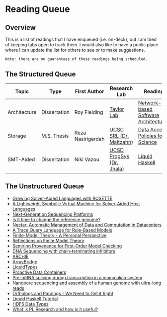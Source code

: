 # Reading Queue

## Overview

This is a list of readings that I have enqueued (i.e. on-deck), but I am tired of keeping tabs open
to track them. I would also like to have a public place where I can update the list for others to see
or to make suggestions.

    Note: there are no guarantees of these readings being scheduled.

## The Structured Queue

| Topic        | Type         | First Author      | Research Lab                            | Reading                                              | Short Description                  |
| ------------ | ------------ | ----------------- | --------------------------------------- | ---------------------------------------------------- | ---------------------------------- |
| Architecture | Dissertation | Roy Fielding      | [Taylor Lab][lab-taylor]                | [Network-based Software Architectures][phd-fielding] | The power of REST                  |
| Storage      | M.S. Thesis  | Reza Nasirigerdeh | [UCSC SRL (Dr. Maltzahn)][lab-srl]      | [Data Access Policies for Science][ms-reza]          | ROOT filesystem for science        |
| SMT-Aided    | Dissertation | Niki Vazou        | [UCSD ProgSys (Dr. Jhala)][lab-progsys] | [Liquid Haskell][phd-vazou]                          | Liquid Haskell for theorem proving |

## The Unstructured Queue
* [Growing Solver-Aided Languages with ROSETTE](https://homes.cs.washington.edu/~emina/pubs/rosette.onward13.pdf)
* [A Lightweight Symbolic Virtual Machine for Solver-Aided Host Languages](https://homes.cs.washington.edu/~emina/pubs/rosette.pldi14.pdf)
* [Next-Generation Sequencing Platforms](https://www.annualreviews.org/doi/pdf/10.1146/annurev-anchem-062012-092628)
* [Is it time to change the reference genome?](https://www.biorxiv.org/content/biorxiv/early/2019/01/29/533166.full.pdf)
* [Nectar: Automatic Management of Data and Computation in Datacenters](https://www.usenix.org/legacy/events/osdi10/tech/full_papers/Gunda.pdf)
* [A Trace Query Language for Rule-Based Models](https://www.cs.cmu.edu/~jyang2/papers/cmsb2018.pdf)
* [Finite-Model Theory - A Personal Perspective](http://msekce.karlin.mff.cuni.cz/~krajicek/fagin.pdf)
* [Reflections on Finite Model Theory](https://users.soe.ucsc.edu/~kolaitis/bio11/papers11/lics07.pdf)
* [Semiring Provenance for First-Order Model Checking](https://arxiv.org/pdf/1712.01980v1.pdf)
* [DNA Sequencing with chain-terminating inhibitors](https://www.ncbi.nlm.nih.gov/pmc/articles/PMC431765/pdf/pnas00043-0271.pdf)
* [ARCHIE](https://crd.lbl.gov/assets/Uploads/DataElevator-ARCHIE.pdf)
* [ArrayBridge](https://sdm.lbl.gov/~sbyna/research/papers/201804_ICDE2018-ArrayBridge.pdf)
* [LiquidTypes](http://goto.ucsd.edu/~rjhala/liquid/liquid_types.pdf)
* [Proactive Data Containers](https://sdm.lbl.gov/~sbyna/research/papers/201805_CCGrid2018_PDCsys.pdf)
* [Pre-mRNA splicing during transcription in a mammalian system](https://www.ncbi.nlm.nih.gov/pmc/articles/PMC3154077/pdf/nihms286954.pdf)
* [Nanopore sequencing and assembly of a human genome with ultra-long reads](https://www.nature.com/articles/nbt.4060)
* [Orthologs and Paralogs - We Need to Get it Right](https://www.ncbi.nlm.nih.gov/pmc/articles/PMC138949/)
* [Liquid Haskell Tutorial](http://ucsd-progsys.github.io/liquidhaskell-tutorial/)
* [HDF5 Data Types](https://support.hdfgroup.org/HDF5/doc1.6/UG/11_Datatypes.html)
* [What is PL Research and how is it useful?](http://www.pl-enthusiast.net/2015/05/27/what-is-pl-research-and-how-is-it-useful/)

<!-- Resources -->
[lab-taylor]:    https://www.ics.uci.edu/~taylor/
[lab-srl]:       https://systems.soe.ucsc.edu/
[lab-progsys]:   http://cseweb.ucsd.edu/groups/progsys/

[phd-fielding]:  https://www.ics.uci.edu/~fielding/pubs/dissertation/fielding_dissertation.pdf
[phd-vazou]:     http://goto.ucsd.edu/~nvazou/thesis/main.pdf

[ms-reza]:       https://drive.google.com/file/d/1AdHYYz1tdEf1bwsIMywWj4Y2Og_IXZag/view?usp=sharing
